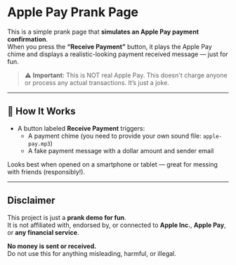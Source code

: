# Apple Pay Prank Page

This is a simple prank page that **simulates an Apple Pay payment confirmation**.  
When you press the **“Receive Payment”** button, it plays the Apple Pay chime and displays a realistic-looking payment received message — just for fun.

> ⚠️ **Important:** This is NOT real Apple Pay. This doesn't charge anyone or process any actual transactions. It’s just a joke.

---

## 🔧 How It Works

- A button labeled **Receive Payment** triggers:
  - A payment chime (you need to provide your own sound file: `apple-pay.mp3`)
  - A fake payment message with a dollar amount and sender email

Looks best when opened on a smartphone or tablet — great for messing with friends (responsibly!).

---

## Disclaimer

This project is just a **prank demo for fun**.  
It is not affiliated with, endorsed by, or connected to **Apple Inc.**, **Apple Pay**, or **any financial service**.

**No money is sent or received.**  
Do not use this for anything misleading, harmful, or illegal.
